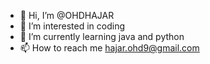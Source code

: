 - 👋 Hi, I’m @OHDHAJAR
- 👀 I’m interested in coding
- 🌱 I’m currently learning java and python 
- 📫 How to reach me hajar.ohd9@gmail.com


